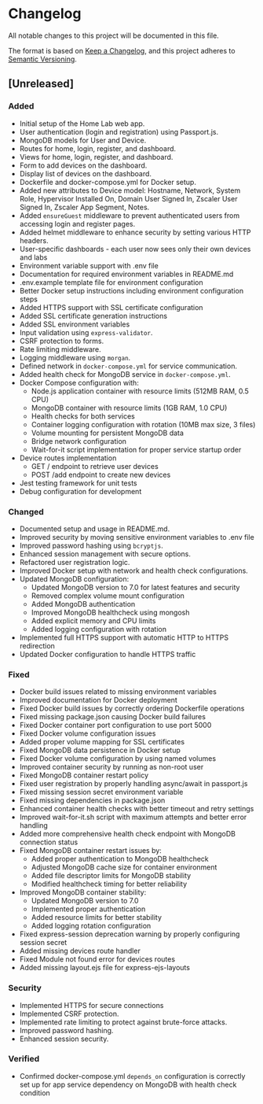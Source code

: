 # Changelog

All notable changes to this project will be documented in this file.

The format is based on [Keep a Changelog](https://keepachangelog.com/en/1.0.0/),
and this project adheres to [Semantic Versioning](https://semver.org/spec/v2.0.0.html).

## [Unreleased]

### Added

- Initial setup of the Home Lab web app.
- User authentication (login and registration) using Passport.js.
- MongoDB models for User and Device.
- Routes for home, login, register, and dashboard.
- Views for home, login, register, and dashboard.
- Form to add devices on the dashboard.
- Display list of devices on the dashboard.
- Dockerfile and docker-compose.yml for Docker setup.
- Added new attributes to Device model: Hostname, Network, System Role, Hypervisor Installed On, Domain User Signed In, Zscaler User Signed In, Zscaler App Segment, Notes.
- Added `ensureGuest` middleware to prevent authenticated users from accessing login and register pages.
- Added helmet middleware to enhance security by setting various HTTP headers.
- User-specific dashboards - each user now sees only their own devices and labs
- Environment variable support with .env file
- Documentation for required environment variables in README.md
- .env.example template file for environment configuration
- Better Docker setup instructions including environment configuration steps
- Added HTTPS support with SSL certificate configuration
- Added SSL certificate generation instructions
- Added SSL environment variables
- Input validation using `express-validator`.
- CSRF protection to forms.
- Rate limiting middleware.
- Logging middleware using `morgan`.
- Defined network in `docker-compose.yml` for service communication.
- Added health check for MongoDB service in `docker-compose.yml`.
- Docker Compose configuration with:
  - Node.js application container with resource limits (512MB RAM, 0.5 CPU)
  - MongoDB container with resource limits (1GB RAM, 1.0 CPU)
  - Health checks for both services
  - Container logging configuration with rotation (10MB max size, 3 files)
  - Volume mounting for persistent MongoDB data
  - Bridge network configuration
  - Wait-for-it script implementation for proper service startup order
- Device routes implementation
  - GET / endpoint to retrieve user devices
  - POST /add endpoint to create new devices
- Jest testing framework for unit tests
- Debug configuration for development

### Changed

- Documented setup and usage in README.md.
- Improved security by moving sensitive environment variables to .env file
- Improved password hashing using `bcryptjs`.
- Enhanced session management with secure options.
- Refactored user registration logic.
- Improved Docker setup with network and health check configurations.
- Updated MongoDB configuration:
  - Updated MongoDB version to 7.0 for latest features and security
  - Removed complex volume mount configuration
  - Added MongoDB authentication
  - Improved MongoDB healthcheck using mongosh
  - Added explicit memory and CPU limits
  - Added logging configuration with rotation
- Implemented full HTTPS support with automatic HTTP to HTTPS redirection
- Updated Docker configuration to handle HTTPS traffic

### Fixed

- Docker build issues related to missing environment variables
- Improved documentation for Docker deployment
- Fixed Docker build issues by correctly ordering Dockerfile operations
- Fixed missing package.json causing Docker build failures
- Fixed Docker container port configuration to use port 5000
- Fixed Docker volume configuration issues
- Added proper volume mapping for SSL certificates
- Fixed MongoDB data persistence in Docker setup
- Fixed Docker volume configuration by using named volumes
- Improved container security by running as non-root user
- Fixed MongoDB container restart policy
- Fixed user registration by properly handling async/await in passport.js
- Fixed missing session secret environment variable
- Fixed missing dependencies in package.json
- Enhanced container health checks with better timeout and retry settings
- Improved wait-for-it.sh script with maximum attempts and better error handling
- Added more comprehensive health check endpoint with MongoDB connection status
- Fixed MongoDB container restart issues by:
  - Added proper authentication to MongoDB healthcheck
  - Adjusted MongoDB cache size for container environment
  - Added file descriptor limits for MongoDB stability
  - Modified healthcheck timing for better reliability
- Improved MongoDB container stability:
  - Updated MongoDB version to 7.0
  - Implemented proper authentication
  - Added resource limits for better stability
  - Added logging rotation configuration
- Fixed express-session deprecation warning by properly configuring session secret
- Added missing devices route handler
- Fixed Module not found error for devices routes
- Added missing layout.ejs file for express-ejs-layouts

### Security

- Implemented HTTPS for secure connections
- Implemented CSRF protection.
- Implemented rate limiting to protect against brute-force attacks.
- Improved password hashing.
- Enhanced session security.

### Verified

- Confirmed docker-compose.yml `depends_on` configuration is correctly set up for app service dependency on MongoDB with health check condition
